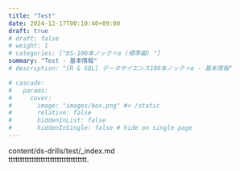 ```yaml
---
title: "Test"
date: 2024-12-17T00:10:40+09:00
draft: true
# draft: false
# weight: 1
# categories: ["DS-100本ノック＋α (標準編) "]
summary: "Test - 基本情報"
# description: "[R & SQL] データサイエンス100本ノック＋α - 基本情報"

# cascade:
#   params: 
#     cover:
#       image: "images/box.png" #< /static
#       relative: false
#       hiddenInList: false
#       hiddenInSingle: false # hide on single page
---
```


content/ds-drills/test/_index.md  
tttttttttttttttttttttttttttttttttt.
